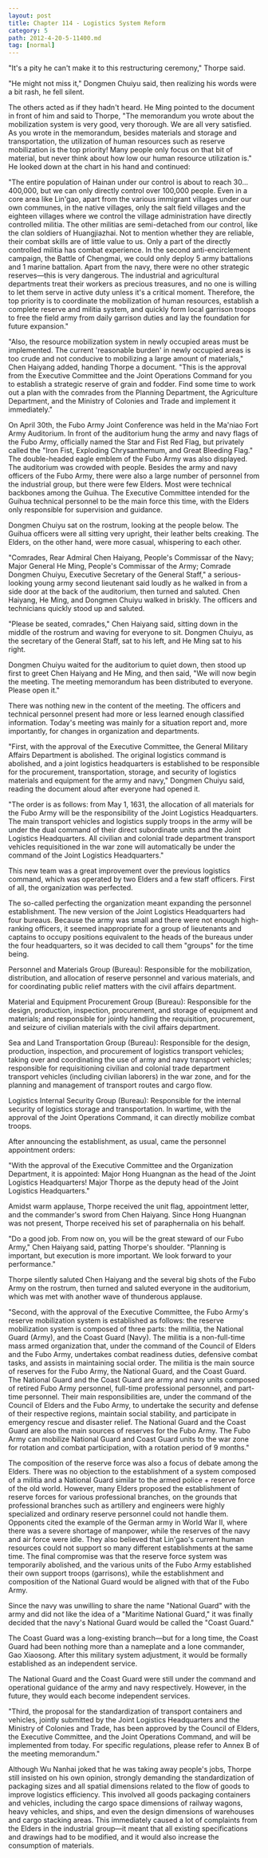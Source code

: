 ```yaml
---
layout: post
title: Chapter 114 - Logistics System Reform
category: 5
path: 2012-4-20-5-11400.md
tag: [normal]
---
```


"It's a pity he can't make it to this restructuring ceremony," Thorpe said.

"He might not miss it," Dongmen Chuiyu said, then realizing his words were a bit rash, he fell silent.

The others acted as if they hadn't heard. He Ming pointed to the document in front of him and said to Thorpe, "The memorandum you wrote about the mobilization system is very good, very thorough. We are all very satisfied. As you wrote in the memorandum, besides materials and storage and transportation, the utilization of human resources such as reserve mobilization is the top priority! Many people only focus on that bit of material, but never think about how low our human resource utilization is." He looked down at the chart in his hand and continued:

"The entire population of Hainan under our control is about to reach 30... 400,000, but we can only directly control over 100,000 people. Even in a core area like Lin'gao, apart from the various immigrant villages under our own communes, in the native villages, only the salt field villages and the eighteen villages where we control the village administration have directly controlled militia. The other militias are semi-detached from our control, like the clan soldiers of Huangjiazhai. Not to mention whether they are reliable, their combat skills are of little value to us. Only a part of the directly controlled militia has combat experience. In the second anti-encirclement campaign, the Battle of Chengmai, we could only deploy 5 army battalions and 1 marine battalion. Apart from the navy, there were no other strategic reserves—this is very dangerous. The industrial and agricultural departments treat their workers as precious treasures, and no one is willing to let them serve in active duty unless it's a critical moment. Therefore, the top priority is to coordinate the mobilization of human resources, establish a complete reserve and militia system, and quickly form local garrison troops to free the field army from daily garrison duties and lay the foundation for future expansion."

"Also, the resource mobilization system in newly occupied areas must be implemented. The current 'reasonable burden' in newly occupied areas is too crude and not conducive to mobilizing a large amount of materials," Chen Haiyang added, handing Thorpe a document. "This is the approval from the Executive Committee and the Joint Operations Command for you to establish a strategic reserve of grain and fodder. Find some time to work out a plan with the comrades from the Planning Department, the Agriculture Department, and the Ministry of Colonies and Trade and implement it immediately."

On April 30th, the Fubo Army Joint Conference was held in the Ma'niao Fort Army Auditorium. In front of the auditorium hung the army and navy flags of the Fubo Army, officially named the Star and Fist Red Flag, but privately called the "Iron Fist, Exploding Chrysanthemum, and Great Bleeding Flag." The double-headed eagle emblem of the Fubo Army was also displayed. The auditorium was crowded with people. Besides the army and navy officers of the Fubo Army, there were also a large number of personnel from the industrial group, but there were few Elders. Most were technical backbones among the Guihua. The Executive Committee intended for the Guihua technical personnel to be the main force this time, with the Elders only responsible for supervision and guidance.

Dongmen Chuiyu sat on the rostrum, looking at the people below. The Guihua officers were all sitting very upright, their leather belts creaking. The Elders, on the other hand, were more casual, whispering to each other.

"Comrades, Rear Admiral Chen Haiyang, People's Commissar of the Navy; Major General He Ming, People's Commissar of the Army; Comrade Dongmen Chuiyu, Executive Secretary of the General Staff," a serious-looking young army second lieutenant said loudly as he walked in from a side door at the back of the auditorium, then turned and saluted. Chen Haiyang, He Ming, and Dongmen Chuiyu walked in briskly. The officers and technicians quickly stood up and saluted.

"Please be seated, comrades," Chen Haiyang said, sitting down in the middle of the rostrum and waving for everyone to sit. Dongmen Chuiyu, as the secretary of the General Staff, sat to his left, and He Ming sat to his right.

Dongmen Chuiyu waited for the auditorium to quiet down, then stood up first to greet Chen Haiyang and He Ming, and then said, "We will now begin the meeting. The meeting memorandum has been distributed to everyone. Please open it."

There was nothing new in the content of the meeting. The officers and technical personnel present had more or less learned enough classified information. Today's meeting was mainly for a situation report and, more importantly, for changes in organization and departments.

"First, with the approval of the Executive Committee, the General Military Affairs Department is abolished. The original logistics command is abolished, and a joint logistics headquarters is established to be responsible for the procurement, transportation, storage, and security of logistics materials and equipment for the army and navy," Dongmen Chuiyu said, reading the document aloud after everyone had opened it.

"The order is as follows: from May 1, 1631, the allocation of all materials for the Fubo Army will be the responsibility of the Joint Logistics Headquarters. The main transport vehicles and logistics supply troops in the army will be under the dual command of their direct subordinate units and the Joint Logistics Headquarters. All civilian and colonial trade department transport vehicles requisitioned in the war zone will automatically be under the command of the Joint Logistics Headquarters."

This new team was a great improvement over the previous logistics command, which was operated by two Elders and a few staff officers. First of all, the organization was perfected.

The so-called perfecting the organization meant expanding the personnel establishment. The new version of the Joint Logistics Headquarters had four bureaus. Because the army was small and there were not enough high-ranking officers, it seemed inappropriate for a group of lieutenants and captains to occupy positions equivalent to the heads of the bureaus under the four headquarters, so it was decided to call them "groups" for the time being.

Personnel and Materials Group (Bureau): Responsible for the mobilization, distribution, and allocation of reserve personnel and various materials, and for coordinating public relief matters with the civil affairs department.

Material and Equipment Procurement Group (Bureau): Responsible for the design, production, inspection, procurement, and storage of equipment and materials; and responsible for jointly handling the requisition, procurement, and seizure of civilian materials with the civil affairs department.

Sea and Land Transportation Group (Bureau): Responsible for the design, production, inspection, and procurement of logistics transport vehicles; taking over and coordinating the use of army and navy transport vehicles; responsible for requisitioning civilian and colonial trade department transport vehicles (including civilian laborers) in the war zone, and for the planning and management of transport routes and cargo flow.

Logistics Internal Security Group (Bureau): Responsible for the internal security of logistics storage and transportation. In wartime, with the approval of the Joint Operations Command, it can directly mobilize combat troops.

After announcing the establishment, as usual, came the personnel appointment orders:

"With the approval of the Executive Committee and the Organization Department, it is appointed: Major Hong Huangnan as the head of the Joint Logistics Headquarters! Major Thorpe as the deputy head of the Joint Logistics Headquarters."

Amidst warm applause, Thorpe received the unit flag, appointment letter, and the commander's sword from Chen Haiyang. Since Hong Huangnan was not present, Thorpe received his set of paraphernalia on his behalf.

"Do a good job. From now on, you will be the great steward of our Fubo Army," Chen Haiyang said, patting Thorpe's shoulder. "Planning is important, but execution is more important. We look forward to your performance."

Thorpe silently saluted Chen Haiyang and the several big shots of the Fubo Army on the rostrum, then turned and saluted everyone in the auditorium, which was met with another wave of thunderous applause.

"Second, with the approval of the Executive Committee, the Fubo Army's reserve mobilization system is established as follows: the reserve mobilization system is composed of three parts: the militia, the National Guard (Army), and the Coast Guard (Navy). The militia is a non-full-time mass armed organization that, under the command of the Council of Elders and the Fubo Army, undertakes combat readiness duties, defensive combat tasks, and assists in maintaining social order. The militia is the main source of reserves for the Fubo Army, the National Guard, and the Coast Guard. The National Guard and the Coast Guard are army and navy units composed of retired Fubo Army personnel, full-time professional personnel, and part-time personnel. Their main responsibilities are, under the command of the Council of Elders and the Fubo Army, to undertake the security and defense of their respective regions, maintain social stability, and participate in emergency rescue and disaster relief. The National Guard and the Coast Guard are also the main sources of reserves for the Fubo Army. The Fubo Army can mobilize National Guard and Coast Guard units to the war zone for rotation and combat participation, with a rotation period of 9 months."

The composition of the reserve force was also a focus of debate among the Elders. There was no objection to the establishment of a system composed of a militia and a National Guard similar to the armed police + reserve force of the old world. However, many Elders proposed the establishment of reserve forces for various professional branches, on the grounds that professional branches such as artillery and engineers were highly specialized and ordinary reserve personnel could not handle them. Opponents cited the example of the German army in World War II, where there was a severe shortage of manpower, while the reserves of the navy and air force were idle. They also believed that Lin'gao's current human resources could not support so many different establishments at the same time. The final compromise was that the reserve force system was temporarily abolished, and the various units of the Fubo Army established their own support troops (garrisons), while the establishment and composition of the National Guard would be aligned with that of the Fubo Army.

Since the navy was unwilling to share the name "National Guard" with the army and did not like the idea of a "Maritime National Guard," it was finally decided that the navy's National Guard would be called the "Coast Guard."

The Coast Guard was a long-existing branch—but for a long time, the Coast Guard had been nothing more than a nameplate and a lone commander, Gao Xiaosong. After this military system adjustment, it would be formally established as an independent service.

The National Guard and the Coast Guard were still under the command and operational guidance of the army and navy respectively. However, in the future, they would each become independent services.

"Third, the proposal for the standardization of transport containers and vehicles, jointly submitted by the Joint Logistics Headquarters and the Ministry of Colonies and Trade, has been approved by the Council of Elders, the Executive Committee, and the Joint Operations Command, and will be implemented from today. For specific regulations, please refer to Annex B of the meeting memorandum."

Although Wu Nanhai joked that he was taking away people's jobs, Thorpe still insisted on his own opinion, strongly demanding the standardization of packaging sizes and all spatial dimensions related to the flow of goods to improve logistics efficiency. This involved all goods packaging containers and vehicles, including the cargo space dimensions of railway wagons, heavy vehicles, and ships, and even the design dimensions of warehouses and cargo stacking areas. This immediately caused a lot of complaints from the Elders in the industrial group—it meant that all existing specifications and drawings had to be modified, and it would also increase the consumption of materials.